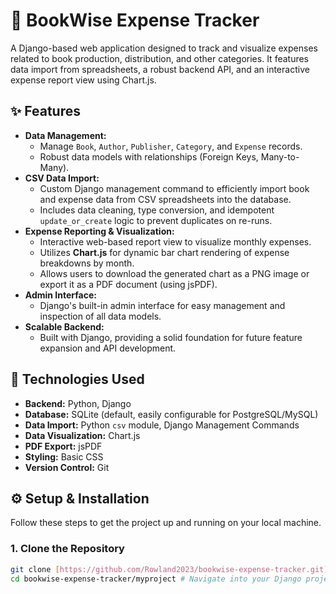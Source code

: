 # 📘 BookWise Expense Tracker

A Django-based web application designed to track and visualize expenses related to book production, distribution, and other categories. It features data import from spreadsheets, a robust backend API, and an interactive expense report view using Chart.js.

## ✨ Features

* **Data Management:**
    * Manage `Book`, `Author`, `Publisher`, `Category`, and `Expense` records.
    * Robust data models with relationships (Foreign Keys, Many-to-Many).
* **CSV Data Import:**
    * Custom Django management command to efficiently import book and expense data from CSV spreadsheets into the database.
    * Includes data cleaning, type conversion, and idempotent `update_or_create` logic to prevent duplicates on re-runs.
* **Expense Reporting & Visualization:**
    * Interactive web-based report view to visualize monthly expenses.
    * Utilizes **Chart.js** for dynamic bar chart rendering of expense breakdowns by month.
    * Allows users to download the generated chart as a PNG image or export it as a PDF document (using jsPDF).
* **Admin Interface:**
    * Django's built-in admin interface for easy management and inspection of all data models.
* **Scalable Backend:**
    * Built with Django, providing a solid foundation for future feature expansion and API development.

## 🚀 Technologies Used

* **Backend:** Python, Django
* **Database:** SQLite (default, easily configurable for PostgreSQL/MySQL)
* **Data Import:** Python `csv` module, Django Management Commands
* **Data Visualization:** Chart.js
* **PDF Export:** jsPDF
* **Styling:** Basic CSS
* **Version Control:** Git

## ⚙️ Setup & Installation

Follow these steps to get the project up and running on your local machine.

### 1. Clone the Repository

```bash
git clone [https://github.com/Rowland2023/bookwise-expense-tracker.git](https://github.com/Rowland2023/bookwise-expense-tracker.git)
cd bookwise-expense-tracker/myproject # Navigate into your Django project root
